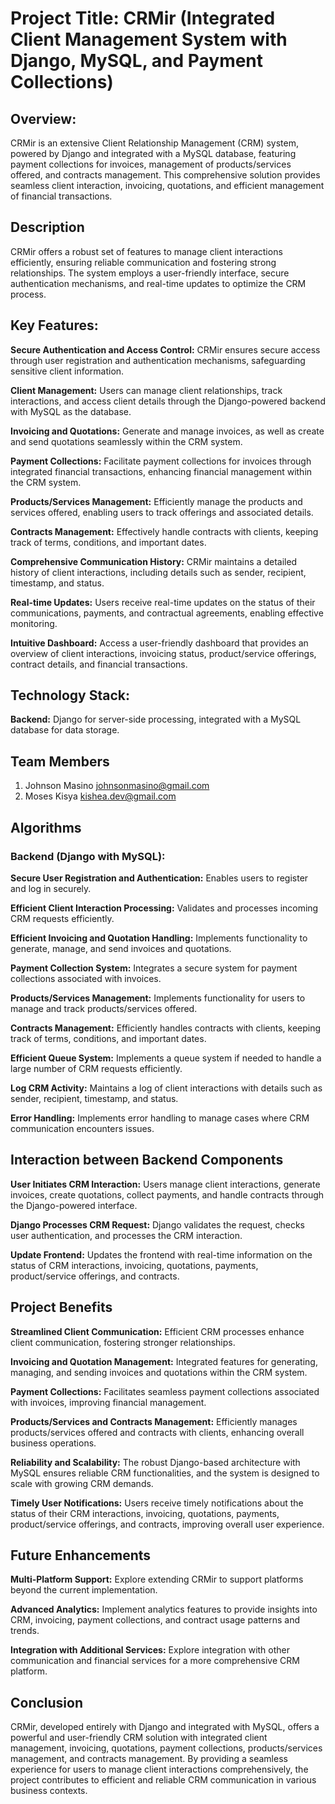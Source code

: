 # Project Title: CRMir (Integrated Client Management System with Django, MySQL, and Payment Collections)

## Overview:
CRMir is an extensive Client Relationship Management (CRM) system, powered by Django and integrated with a MySQL database, featuring payment collections for invoices, management of products/services offered, and contracts management. This comprehensive solution provides seamless client interaction, invoicing, quotations, and efficient management of financial transactions.

## Description

CRMir offers a robust set of features to manage client interactions efficiently, ensuring reliable communication and fostering strong relationships. The system employs a user-friendly interface, secure authentication mechanisms, and real-time updates to optimize the CRM process.

## Key Features:

**Secure Authentication and Access Control:**
CRMir ensures secure access through user registration and authentication mechanisms, safeguarding sensitive client information.

**Client Management:**
Users can manage client relationships, track interactions, and access client details through the Django-powered backend with MySQL as the database.

**Invoicing and Quotations:**
Generate and manage invoices, as well as create and send quotations seamlessly within the CRM system.

**Payment Collections:**
Facilitate payment collections for invoices through integrated financial transactions, enhancing financial management within the CRM system.

**Products/Services Management:**
Efficiently manage the products and services offered, enabling users to track offerings and associated details.

**Contracts Management:**
Effectively handle contracts with clients, keeping track of terms, conditions, and important dates.

**Comprehensive Communication History:**
CRMir maintains a detailed history of client interactions, including details such as sender, recipient, timestamp, and status.

**Real-time Updates:**
Users receive real-time updates on the status of their communications, payments, and contractual agreements, enabling effective monitoring.

**Intuitive Dashboard:**
Access a user-friendly dashboard that provides an overview of client interactions, invoicing status, product/service offerings, contract details, and financial transactions.

## Technology Stack:

**Backend:**
Django for server-side processing, integrated with a MySQL database for data storage.

## Team Members

1. Johnson Masino <johnsonmasino@gmail.com>
2. Moses Kisya <kishea.dev@gmail.com>

## Algorithms

### Backend (Django with MySQL):

**Secure User Registration and Authentication:**
Enables users to register and log in securely.

**Efficient Client Interaction Processing:**
Validates and processes incoming CRM requests efficiently.

**Efficient Invoicing and Quotation Handling:**
Implements functionality to generate, manage, and send invoices and quotations.

**Payment Collection System:**
Integrates a secure system for payment collections associated with invoices.

**Products/Services Management:**
Implements functionality for users to manage and track products/services offered.

**Contracts Management:**
Efficiently handles contracts with clients, keeping track of terms, conditions, and important dates.

**Efficient Queue System:**
Implements a queue system if needed to handle a large number of CRM requests efficiently.

**Log CRM Activity:**
Maintains a log of client interactions with details such as sender, recipient, timestamp, and status.

**Error Handling:**
Implements error handling to manage cases where CRM communication encounters issues.

## Interaction between Backend Components

**User Initiates CRM Interaction:**
Users manage client interactions, generate invoices, create quotations, collect payments, and handle contracts through the Django-powered interface.

**Django Processes CRM Request:**
Django validates the request, checks user authentication, and processes the CRM interaction.

**Update Frontend:**
Updates the frontend with real-time information on the status of CRM interactions, invoicing, quotations, payments, product/service offerings, and contracts.

## Project Benefits

**Streamlined Client Communication:**
Efficient CRM processes enhance client communication, fostering stronger relationships.

**Invoicing and Quotation Management:**
Integrated features for generating, managing, and sending invoices and quotations within the CRM system.

**Payment Collections:**
Facilitates seamless payment collections associated with invoices, improving financial management.

**Products/Services and Contracts Management:**
Efficiently manages products/services offered and contracts with clients, enhancing overall business operations.

**Reliability and Scalability:**
The robust Django-based architecture with MySQL ensures reliable CRM functionalities, and the system is designed to scale with growing CRM demands.

**Timely User Notifications:**
Users receive timely notifications about the status of their CRM interactions, invoicing, quotations, payments, product/service offerings, and contracts, improving overall user experience.

## Future Enhancements

**Multi-Platform Support:**
Explore extending CRMir to support platforms beyond the current implementation.

**Advanced Analytics:**
Implement analytics features to provide insights into CRM, invoicing, payment collections, and contract usage patterns and trends.

**Integration with Additional Services:**
Explore integration with other communication and financial services for a more comprehensive CRM platform.

## Conclusion

CRMir, developed entirely with Django and integrated with MySQL, offers a powerful and user-friendly CRM solution with integrated client management, invoicing, quotations, payment collections, products/services management, and contracts management. By providing a seamless experience for users to manage client interactions comprehensively, the project contributes to efficient and reliable CRM communication in various business contexts.